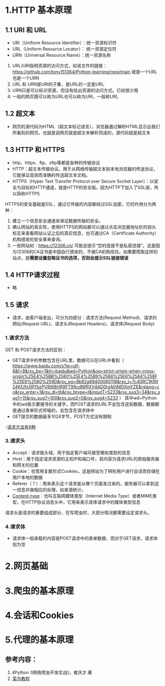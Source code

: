 # 1.HTTP 基本原理

## 1.1 URI 和 URL

- URI（Uniform Resource Identifier）：统一资源标识符  
- URL（Uniform Resource Locator）： 统一资源定位符  
- URN（Universal Resource Name）：统一资源名称  

1. URL/URI指明资源的访问方式，如该文件的链接：https://github.com/tony151364/Python-learning/new/main 就是一个URL也是一个URN
2. URL 和 URN是URI的子集，是URL的一定是URI。
3. URN只是可以标识资源，但没有给出资源的访问方式。已经很少用
4. 一般的网页既可以称为URL也可以称为URI，一般称URL

## 1.2 超文本

- 网页的源代码为HTML（超文本标记语言），浏览器通过解析HTML显示出我们所看到的网页。也就是说网页就是超文本解析而成的，源代码就是超文本
 
## 1.3 HTTP 和 HTTPS

- http、https、ftp、sftp等都是各种的传输协议
- HTTP：超文本传输协议。用于从网络传输超文本到本地浏览器的传送协议，它能保证高效而准确的传送超文本文档。
- HTTPS（Hyper Text Transfer Protocol over Secure Socket Layer）：以安全为目标的HTTP通道，就是HTTP的安全版。因为HTTP下加入了SSL层，所以简称HTTPS

HTTPS的安全基础是SSL，通过它传输的内容都经过SSL加密，它的作用分为两种：  
  1. 建立一个信息安全通道来保证数据传输的安全。  
  2. 确认网站的真实性，使用HTTPS的网站都可以通过点击浏览器地址栏的锁头标志来查看网站认证之后的真实信息，也可通过CA（Certificate Authority）机构颁发的安全章来查询。  
  3. 一些网站如：https://12306.cn/ 可能会提示“您的连接不是私密连接”。这是因为12306的CA证书是中国自行颁发的，不被CA机构信任。如果要爬取这样的站点，就**需要设置忽略证书的选项，否则会提示SSL链接错误**

## 1.4 HTTP请求过程

- 略

## 1.5 请求

- 请求，由客户端发出，可分为四部分：请求方法(Request Method)、请求的网址(Request URL)、请求头(Request Headers)、请求体(Request Body)

### 1.请求方法

GET 和 POST请求方法的区别：
- GET请求中的参数包含在URL里，数据可以在URL中看到（ https://www.baidu.com/s?ie=utf-8&f=8&rsv_bp=1&tn=baidu&wd=Python&oq=strict-origin-when-cross-origin%25E4%25BB%2580%25E4%25B9%2588%25E6%2584%258F%25E6%2580%259D&rsv_pq=9b82a69400060118&rsv_t=7c40RC1KRIt24KfJfx5RYbzPV8t68HR9FT99cdNfRXV4AD0tgA0jMDXmYZE&rqlang=cn&rsv_enter=1&rsv_dl=tb&rsv_btype=t&inputT=5233&rsv_sug3=34&rsv_sug1=15&rsv_sug7=100&rsv_sug2=0&rsv_sug4=5233 ） 其中wd=Python中的wd表示要搜寻的关键字。而POST请求的URL不会包含这些数据，数据都是通过表单形式传输的，会包含在请求体中
- GET提交的数据最多1024字节，POST方式没有限制

-[请求方法有9种](https://www.runoob.com/http/http-methods.html)

### 3.请求头

- Accept：请求报头域，用于指定客户端可接受哪些类型的信息
- Host：用于指定请求资源的主机IP和端口号，其内容为请求URL的原始服务器和网关的位置
- Cookie：也常用复数形式Cookies，这是网站为了辨别用户进行会话而存储在用户本地的数据
- Referer（？）：用来表示这个请求是从哪个页面发过来的，服务器可以拿到这一信息并做相应的处理，如来源统计。
- [Content-type](https://www.runoob.com/http/http-content-type.html)：也叫互联网媒体类型（Internet Media Type）或者MIME类型，在HTTP协议消息头中，它用来表示具体请求中的媒体类型信息

请求头是请求的重要组成部分，在写爬虫时，大部分情况都需要设定请求头。

### 4.请求体

- 请求体一般承载的内容是POST请求中的表单数据，而对于GET请求，请求体则为空
# 2.网页基础

# 3.爬虫的基本原理

# 4.会话和Cookies

# 5.代理的基本原理


## 参考内容：
 1. 《Python 3网络爬虫开发实战》，崔庆才.著
 2. [菜鸟教程](https://www.runoob.com/http/http-methods.html)
